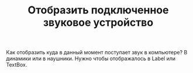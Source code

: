 ﻿---
title: "Отобразить подключенное звуковое устройство"
se.owner.user_id: 239799
se.owner.display_name: "Eve"
se.owner.link: "https://ru.stackoverflow.com/users/239799/eve"
se.link: "https://ru.stackoverflow.com/questions/668189/%d0%9e%d1%82%d0%be%d0%b1%d1%80%d0%b0%d0%b7%d0%b8%d1%82%d1%8c-%d0%bf%d0%be%d0%b4%d0%ba%d0%bb%d1%8e%d1%87%d0%b5%d0%bd%d0%bd%d0%be%d0%b5-%d0%b7%d0%b2%d1%83%d0%ba%d0%be%d0%b2%d0%be%d0%b5-%d1%83%d1%81%d1%82%d1%80%d0%be%d0%b9%d1%81%d1%82%d0%b2%d0%be"
se.question_id: 668189
se.post_type: question
se.score: 2
---
<p>Как отобразить куда в данный момент поступает звук в компьютере? В динамики или в наушники. Нужно чтобы отображалось в Label или TextBox.</p>
